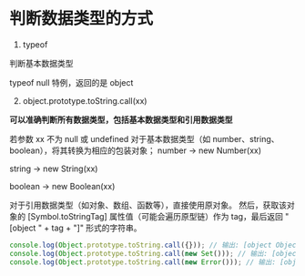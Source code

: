 # 判断数据类型的方式

1. typeof

判断基本数据类型

typeof null 特例，返回的是 object

2. object.prototype.toString.call(xx)

**可以准确判断所有数据类型，包括基本数据类型和引用数据类型**

若参数 xx 不为 null 或 undefined 对于基本数据类型（如 number、string、boolean），将其转换为相应的包装对象；
number → new Number(xx)

string → new String(xx)

boolean → new Boolean(xx)

对于引用数据类型（如对象、数组、函数等），直接使用原对象。
然后，获取该对象的 [Symbol.toStringTag] 属性值（可能会遍历原型链）作为 tag，最后返回 "[object " + tag + "]" 形式的字符串。

```js
console.log(Object.prototype.toString.call({})); // 输出: [object Object]
console.log(Object.prototype.toString.call(new Set())); // 输出: [object Set]
console.log(Object.prototype.toString.call(new Error())); // 输出: [object Error]
```
